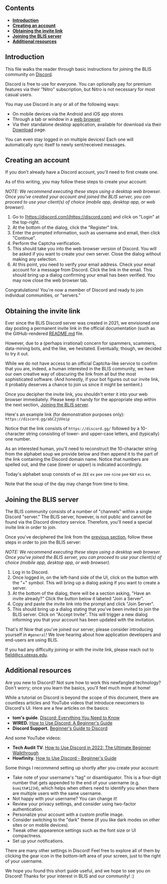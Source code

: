 ## Contents

* **[Introduction](Discord.md#introduction)**
* **[Creating an account](Discord.md#creating-an-account)**
* **[Obtaining the invite link](Discord.md#obtaining-the-invite-link)**
* **[Joining the BLIS server](Addons.md#joining-the-blis-server)**
* **[Additional resources](Discord.md#additional-resources)**


## Introduction

This file walks the reader through basic instructions for joining the BLIS
community on [Discord](https://discord.com).

Discord is free to use for everyone. You can optionally pay for premium features via their "Nitro" subscription, but Nitro is not necessary for most casual users.

You may use Discord in any or all of the following ways:

- On mobile devices via the Android and iOS app stores
- Through a tab or window in a [web browser](https://discord.com/login)
- Via their standalone desktop application, available for download via their [Download](https://discord.com/download) page.

You can even stay logged in on multiple devices! Each one will automatically sync itself to newly sent/received messages.


## Creating an account

If you don't already have a Discord account, you'll need to first create one.

As of this writing, you may follow these steps to create your account:

*NOTE: We recommend executing these steps using a desktop web browser. Once you've created your account and joined the BLIS server, you can proceed to use your client(s) of choice (mobile app, desktop app, or web browser).*

1. Go to [https://discord.com](https://discord.com) and click on "Login" at the top-right.
2. At the bottom of the dialog, click the "Register" link.
3. Enter the prompted information, such as username and email, then click "Continue".
4. Perform the Captcha verification.
5. This should take you into the web browser version of Discord. You will be asked if you want to create your own server. Close the dialog without making any selection.
6. At this point, you need to verify your email address. Check your email account for a message from Discord. Click the link in the email. This should bring up a dialog confirming your email has been verified. You may now close the web browser tab.

Congratulations! You're now a member of Discord and ready to join individual communities, or "servers."


## Obtaining the invite link

Ever since the BLIS Discord server was created in 2021, we envisioned one day posting a permanent invite link in the official documentation (such as the GitHub-rendered [README.md](README.md) file.

However, due to a (perhaps irrational) concern for spammers, scammers, data-mining bots, and the like, we hesitated. Eventually, though, we decided to try it out.

While we do not have access to an official Captcha-like service to confirm that you are, indeed, a human interested in the BLIS community, we have our own creative way of obscuring the link from all but the most sophisticated software. (And honestly, if your bot figures out our invite link, it probably deserves a chance to join us since it might be sentient.)

Once you decipher the invite link, you shouldn't enter it into your web browser immediately. Please keep it handy for the appropriate step within the next section, [Joining the BLIS server](#joining-the-blis-server).

Here's an example link (for demonstration purposes only): `https://discord.gg/abC2jUVeip`

Notice that the link consists of `https://discord.gg/` followed by a 10-character string consisting of lower- and upper-case letters, and (typically) one number.

As an interested human, you'll need to reconstruct the 10-character string from the alphabet soup we provide below and then append it to the part of the link containing the Discord domain name. Notice that numbers are spelled out, and the case (lower or upper) is indicated accordingly.

Today's alphabet soup consists of `ee` `ZEE` `ex` `pee` `zee` `nine` `pee` `KAY` `ess` `ex`.

Note that the soup of the day may change from time to time.


## Joining the BLIS server

The BLIS community consists of a number of "channels" within a single Discord "server." The BLIS server, however, is not public and cannot be found via the Discord directory service. Therefore, you'll need a special invite link in order to join.

Once you've deciphered the link from the [previous section](#obtaining-the-invite-link), follow these steps in order to join the BLIS server:

*NOTE: We recommend executing these steps using a desktop web browser. Once you've joined the BLIS server, you can proceed to use your client(s) of choice (mobile app, desktop app, or web browser).*

1. Log in to Discord.
2. Once logged in, on the left-hand side of the UI, click on the button with the "+" symbol. This will bring up a dialog asking if you want to create a server.
3. At the bottom of the dialog, there will be a section asking, "Have an invite already?" Click the button below it labeled "Join a Server".
4. Copy and paste the invite link into the prompt and click "Join Server".
5. This should bring up a dialog stating that you've been invited to join the BLIS server. Click on "Accept Invite". This will trigger a new dialog informing you that your account has been updated with the invitation.

That's it! Now that you've joined our server, please consider introducing yourself in `#general`! We love hearing about how application developers and end-users are using BLIS.

If you had any difficulty joining or with the invite link, please reach out to [field@cs.utexas.edu](field@cs.utexas.edu).


## Additional resources

Are you new to Discord? Not sure how to work this newfangled technology? Don't worry; once you learn the basics, you'll feel much more at home!

While a tutorial on Discord is beyond the scope of this document, there are countless articles and YouTube videos that introduce newcomers to Discord's UI. Here are a few articles on the basics:

- **tom's guide**. [Discord: Everything You Need to Know](https://www.tomsguide.com/us/what-is-discord,review-5203.html)
- **WIRED.** [How to Use Discord: A Beginner's Guide](https://www.wired.com/story/how-to-use-discord/)
- **Discord Support.** [Beginner's Guide to Discord](https://support.discord.com/hc/en-us/articles/360045138571-Beginner-s-Guide-to-Discord)

And some YouTube videos:

- **Tech Audit TV.** [How to Use Discord in 2022: The Ultimate Beginner Walkthrough](https://www.youtube.com/watch?v=nPmdafMo1b8)
- **Howfinity.** [How to Use Discord - Beginner's Guide](https://www.youtube.com/watch?v=rnYGrq95ezA)

Some things I recommend setting up shortly after you create your account:

- Take note of your username's "tag" or disambiguator. This is a four-digit number that gets appended to the end of your username (e.g. `bsmith#1234`), which helps when others need to identify you when there are multiple users with the same username.
- Not happy with your username? You can change it!
- Review your privacy settings, and consider using two-factor authentication.
- Personalize your account with a custom profile image.
- Consider switching to the "dark" theme (if you like dark modes on other sites or on mobile devices).
- Tweak other appearence settings such as the font size or UI compactness.
- Set up your notifications.

There are many other settings in Discord! Feel free to explore all of them by clicking the gear icon in the bottom-left area of your screen, just to the right of your username.

We hope you found this short guide useful, and we hope to see you on Discord! Thanks for your interest in BLIS and our community! :)
